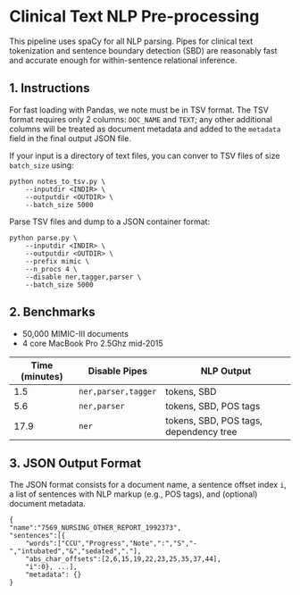 # Clinical Text NLP Pre-processing
This pipeline uses spaCy for all NLP parsing. Pipes for clinical text
tokenization and sentence boundary detection (SBD) are reasonably fast and
accurate enough for within-sentence relational inference.

## 1. Instructions
For fast loading with Pandas, we note must be in TSV format. The TSV format
requires only 2 columns: `DOC_NAME` and `TEXT`; any other additional columns
will be treated as document metadata and added to the `metadata` field in the
final output JSON file.

If your input is a directory of text files, you can conver to TSV files
of size `batch_size` using:

	python notes_to_tsv.py \
		--inputdir <INDIR> \
		--outputdir <OUTDIR> \
		--batch_size 5000

Parse TSV files and dump to a JSON container format:

	python parse.py \
		--inputdir <INDIR> \
		--outputdir <OUTDIR> \
		--prefix mimic \
		--n_procs 4 \
		--disable ner,tagger,parser \
		--batch_size 5000

## 2. Benchmarks
- 50,000 MIMIC-III documents
- 4 core MacBook Pro 2.5Ghz mid-2015

| Time (minutes) | Disable Pipes | NLP Output |
|---------------|----------------|------------|
| 1.5 | `ner,parser,tagger` | tokens, SBD|
| 5.6 | `ner,parser` | tokens, SBD, POS tags|
| 17.9 | `ner` | tokens, SBD, POS tags, dependency tree |

## 3. JSON Output Format
The JSON format consists for a document name, a sentence offset index `i`, a list of sentences with NLP markup (e.g., POS tags), and (optional) document metadata.

```
{
"name":"7569_NURSING_OTHER_REPORT_1992373",
"sentences":[{
	"words":["CCU","Progress","Note",":","S","-","intubated","&","sedated","."],
	"abs_char_offsets":[2,6,15,19,22,23,25,35,37,44],
	"i":0}, ...],
    "metadata": {}
}
```